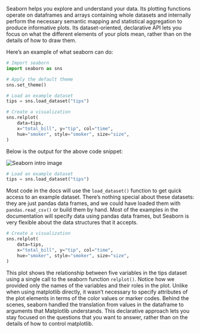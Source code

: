 Seaborn helps you explore and understand your data. Its plotting functions operate on dataframes and arrays containing whole datasets and internally perform the necessary semantic mapping and statistical aggregation to produce informative plots. Its dataset-oriented, declarative API lets you focus on what the different elements of your plots mean, rather than on the details of how to draw them.

Here’s an example of what seaborn can do:
```Python
# Import seaborn
import seaborn as sns

# Apply the default theme
sns.set_theme()

# Load an example dataset
tips = sns.load_dataset("tips")

# Create a visualization
sns.relplot(
    data=tips,
    x="total_bill", y="tip", col="time",
    hue="smoker", style="smoker", size="size",
)
```
Below is the output for the above code snippet:

![Seaborn intro image](images/seaborn-basics.png)

```Python
# Load an example dataset
tips = sns.load_dataset("tips")
```
Most code in the docs will use the `load_dataset()` function to get quick access to an example dataset. There’s nothing special about these datasets: they are just pandas data frames, and we could have loaded them with `pandas.read_csv()` or build them by hand. Most of the examples in the documentation will specify data using pandas data frames, but Seaborn is very flexible about the data structures that it accepts.

```Python
# Create a visualization
sns.relplot(
    data=tips,
    x="total_bill", y="tip", col="time",
    hue="smoker", style="smoker", size="size",
)
```
This plot shows the relationship between five variables in the tips dataset using a single call to the seaborn function `relplot()`. Notice how we provided only the names of the variables and their roles in the plot. Unlike when using matplotlib directly, it wasn’t necessary to specify attributes of the plot elements in terms of the color values or marker codes. Behind the scenes, seaborn handled the translation from values in the dataframe to arguments that Matplotlib understands. This declarative approach lets you stay focused on the questions that you want to answer, rather than on the details of how to control matplotlib.
